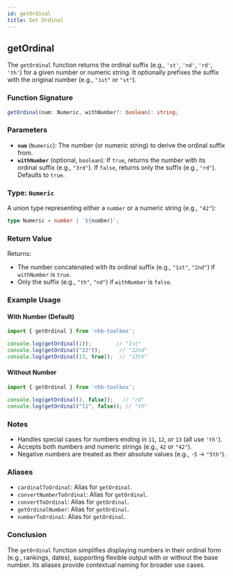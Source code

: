 ```yaml
---
id: getOrdinal  
title: Get Ordinal  
---
```


## getOrdinal  

The `getOrdinal` function returns the ordinal suffix (e.g., `'st'`, `'nd'`, `'rd'`, `'th'`) for a given number or numeric string. It optionally prefixes the suffix with the original number (e.g., `"1st"` or `"st"`).  

### Function Signature  

```typescript  
getOrdinal(num: Numeric, withNumber?: boolean): string;  
```  

### Parameters  

- **`num`** (`Numeric`): The number (or numeric string) to derive the ordinal suffix from.  
- **`withNumber`** (optional, `boolean`): If `true`, returns the number with its ordinal suffix (e.g., `"3rd"`). If `false`, returns only the suffix (e.g., `"rd"`). Defaults to `true`.  

### Type: `Numeric`  

A union type representing either a `number` or a numeric string (e.g., `"42"`):  

```typescript  
type Numeric = number | `${number}`;  
```  

### Return Value  

Returns:  

- The number concatenated with its ordinal suffix (e.g., `"1st"`, `"2nd"`) if `withNumber` is `true`.  
- Only the suffix (e.g., `"th"`, `"nd"`) if `withNumber` is `false`.  

### Example Usage  

#### With Number (Default)  

```typescript  
import { getOrdinal } from 'nhb-toolbox';  

console.log(getOrdinal(1));        // "1st"  
console.log(getOrdinal("22"));      // "22nd"  
console.log(getOrdinal(13, true));  // "13th"  
```  

#### Without Number  

```typescript  
import { getOrdinal } from 'nhb-toolbox';  

console.log(getOrdinal(3, false));   // "rd"  
console.log(getOrdinal("11", false)); // "th"  
```  

### Notes  

- Handles special cases for numbers ending in `11`, `12`, or `13` (all use `'th'`).  
- Accepts both numbers and numeric strings (e.g., `42` or `"42"`).  
- Negative numbers are treated as their absolute values (e.g., `-5` → `"5th"`).  

### Aliases  

- `cardinalToOrdinal`: Alias for `getOrdinal`.  
- `convertNumberToOrdinal`: Alias for `getOrdinal`.  
- `convertToOrdinal`: Alias for `getOrdinal`.  
- `getOrdinalNumber`: Alias for `getOrdinal`.  
- `numberToOrdinal`: Alias for `getOrdinal`.  

### Conclusion  

The `getOrdinal` function simplifies displaying numbers in their ordinal form (e.g., rankings, dates), supporting flexible output with or without the base number. Its aliases provide contextual naming for broader use cases.
